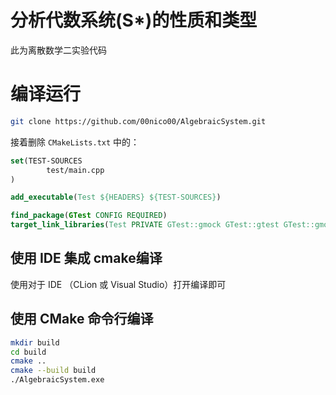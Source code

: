# 分析代数系统(S*)的性质和类型

此为离散数学二实验代码

# 编译运行
```bash
git clone https://github.com/00nico00/AlgebraicSystem.git
```
接着删除 `CMakeLists.txt` 中的：
```cmake
set(TEST-SOURCES
        test/main.cpp
)

add_executable(Test ${HEADERS} ${TEST-SOURCES})

find_package(GTest CONFIG REQUIRED)
target_link_libraries(Test PRIVATE GTest::gmock GTest::gtest GTest::gmock_main GTest::gtest_main)
```

## 使用 IDE 集成 cmake编译
使用对于 IDE （CLion 或 Visual Studio）打开编译即可

## 使用 CMake 命令行编译
```bash
mkdir build
cd build
cmake ..
cmake --build build
./AlgebraicSystem.exe
```